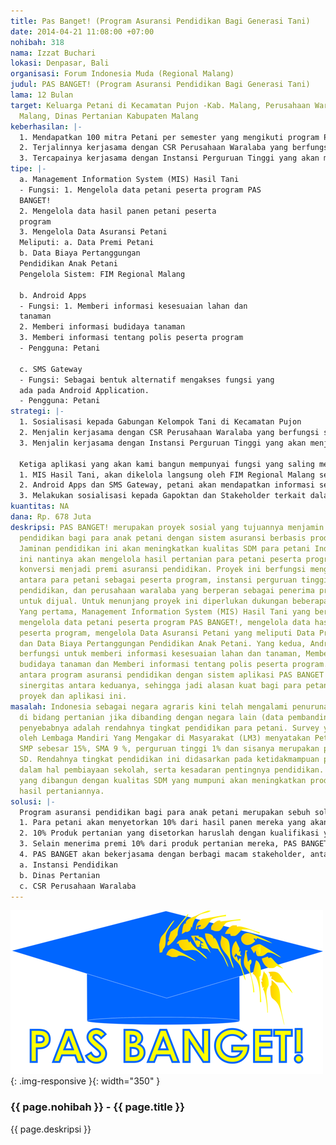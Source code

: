 ```yaml
---
title: Pas Banget! (Program Asuransi Pendidikan Bagi Generasi Tani)
date: 2014-04-21 11:08:00 +07:00
nohibah: 318
nama: Izzat Buchari
lokasi: Denpasar, Bali
organisasi: Forum Indonesia Muda (Regional Malang)
judul: PAS BANGET! (Program Asuransi Pendidikan Bagi Generasi Tani)
lama: 12 Bulan
target: Keluarga Petani di Kecamatan Pujon -Kab. Malang, Perusahaan Waralaba di Kabupaten
  Malang, Dinas Pertanian Kabupaten Malang
keberhasilan: |-
  1. Mendapatkan 100 mitra Petani per semester yang mengikuti program PAS BANGET!
  2. Terjalinnya kerjasama dengan CSR Perusahaan Waralaba yang berfungsi sebagai pasar bagi petani peserta program PAS BANGET!
  3. Tercapainya kerjasama dengan Instansi Perguruan Tinggi yang akan menjamin kuliah anak peserta program PAS BANGET!
tipe: |-
  a. Management Information System (MIS) Hasil Tani
  - Fungsi: 1. Mengelola data petani peserta program PAS
  BANGET!
  2. Mengelola data hasil panen petani peserta
  program
  3. Mengelola Data Asuransi Petani
  Meliputi: a. Data Premi Petani
  b. Data Biaya Pertanggungan
  Pendidikan Anak Petani
  Pengelola Sistem: FIM Regional Malang

  b. Android Apps
  - Fungsi: 1. Memberi informasi kesesuaian lahan dan
  tanaman
  2. Memberi informasi budidaya tanaman
  3. Memberi informasi tentang polis peserta program
  - Pengguna: Petani

  c. SMS Gateway
  - Fungsi: Sebagai bentuk alternatif mengakses fungsi yang
  ada pada Android Application.
  - Pengguna: Petani
strategi: |-
  1. Sosialisasi kepada Gabungan Kelompok Tani di Kecamatan Pujon
  2. Menjalin kerjasama dengan CSR Perusahaan Waralaba yang berfungsi sebagai pasar bagi petani peserta program PAS BANGET!
  3. Menjalin kerjasama dengan Instansi Perguruan Tinggi yang akan menjamin kuliah anak peserta program PAS BANGET!

  Ketiga aplikasi yang akan kami bangun mempunyai fungsi yang saling mendukung.
  1. MIS Hasil Tani, akan dikelola langsung oleh FIM Regional Malang selaku pemilik Proyek ini. Aplikasi MIS Hasil Tani akan terus diperbaharui datanya setiap para peserta program menyetorkan hasil tani-nya. Kemudian data hasil olahan MIS Hasil Tani ini akan digunakan oleh CSR Perusahaan dan Instansi Pendidikan untuk memproses penjualan hasil tani dan dana pendidikan untuk peserta program.
  2. Android Apps dan SMS Gateway, petani akan mendapatkan informasi secara berkala setiap pekan terkait informasi budidaya tanaman dan juga informasi tentang polis asuransi mereka yang telah masuk.
  3. Melakukan sosialisasi kepada Gapoktan dan Stakeholder terkait dalam penggunaan dan cara kerja program PAS BANGET! ini.
kuantitas: NA
dana: Rp. 678 Juta
deskripsi: PAS BANGET! merupakan proyek sosial yang tujuannya menjamin keberlangsungan
  pendidikan bagi para anak petani dengan sistem asuransi berbasis produk pertanian.
  Jaminan pendidikan ini akan meningkatkan kualitas SDM para petani Indonesia. Program
  ini nantinya akan mengelola hasil pertanian para petani peserta program untuk di
  konversi menjadi premi asuransi pendidikan. Proyek ini berfungsi mengintegrasikan
  antara para petani sebagai peserta program, instansi perguruan tinggi sebagai penyedia
  pendidikan, dan perusahaan waralaba yang berperan sebagai penerima produk pertanian
  untuk dijual. Untuk menunjang proyek ini diperlukan dukungan beberapa aplikasi.
  Yang pertama, Management Information System (MIS) Hasil Tani yang berfungsi untuk
  mengelola data petani peserta program PAS BANGET!, mengelola data hasil panen petani
  peserta program, mengelola Data Asuransi Petani yang meliputi Data Premi Petani
  dan Data Biaya Pertanggungan Pendidikan Anak Petani. Yang kedua, Android Apps yang
  berfungsi untuk memberi informasi kesesuaian lahan dan tanaman, Memberi informasi
  budidaya tanaman dan Memberi informasi tentang polis peserta program. Memadukan
  antara program asuransi pendidikan dengan sistem aplikasi PAS BANGET! akan memunculkan
  sinergitas antara keduanya, sehingga jadi alasan kuat bagi para petani untuk memanfaatkan
  proyek dan aplikasi ini.
masalah: Indonesia sebagai negara agraris kini telah mengalami penurunan produktifitas
  di bidang pertanian jika dibanding dengan negara lain (data pembanding). Salah satu
  penyebabnya adalah rendahnya tingkat pendidikan para petani. Survey yang dilakukan
  oleh Lembaga Mandiri Yang Mengakar di Masyarakat (LM3) menyatakan Petani yang lulusan
  SMP sebesar 15%, SMA 9 %, perguruan tinggi 1% dan sisanya merupakan petani lulusan
  SD. Rendahnya tingkat pendidikan ini didasarkan pada ketidakmampuan para petani
  dalam hal pembiayaan sekolah, serta kesadaran pentingnya pendidikan. Sektor pertanian
  yang dibangun dengan kualitas SDM yang mumpuni akan meningkatkan produktifitas dari
  hasil pertaniannya.
solusi: |-
  Program asuransi pendidikan bagi para anak petani merupakan sebuh solusi yang coba kami tawarkan. Rincian program ini sebagai berikut :
  1. Para petani akan menyetorkan 10% dari hasil panen mereka yang akan dijadikan sebagai premi asuransi
  2. 10% Produk pertanian yang disetorkan haruslah dengan kualifikasi yang memadai dari segi kualitas, sehingga para petani akan berusaha meningkatkan kualitas panen dengan bantuan dari tim PAS BANGET!
  3. Selain menerima premi 10% dari produk pertanian mereka, PAS BANGET! akan membantu dalam pemasaran produk pertanian dengan bekerja sama kepada para supplier Supermarket, sehingga rantai distribusi bisa dipotong dan meningkatkan harga jual produk.
  4. PAS BANGET akan bekerjasama dengan berbagi macam stakeholder, antara lain:
  a. Instansi Pendidikan
  b. Dinas Pertanian
  c. CSR Perusahaan Waralaba
---
```


![318](/static/img/hibahcms/318.png){: .img-responsive }{: width="350" }

### {{ page.nohibah }} - {{ page.title }}

{{ page.deskripsi }}
